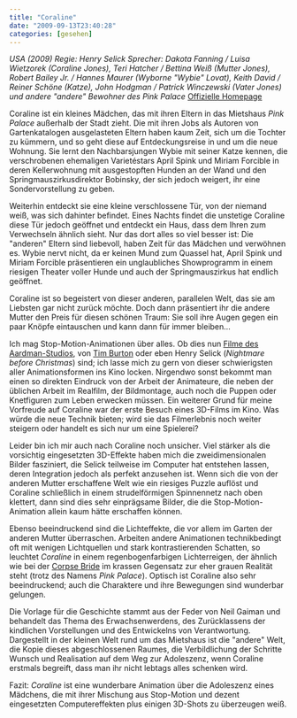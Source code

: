 ```yaml
---
title: "Coraline"
date: "2009-09-13T23:40:28"
categories: [gesehen]
---
```


*USA (2009)
Regie: Henry Selick
Sprecher: Dakota Fanning / Luisa Wietzorek (Coraline Jones), Teri Hatcher / Bettina Weiß (Mutter Jones), Robert Bailey Jr. / Hannes Maurer (Wyborne "Wybie" Lovat), Keith David / Reiner Schöne (Katze), John Hodgman / Patrick Winczewski (Vater Jones) und andere "andere" Bewohner des Pink Palace*
[Offizielle Homepage](http://www.coraline-film.de/)

Coraline ist ein kleines Mädchen, das mit ihren Eltern in das Mietshaus *Pink Palace* außerhalb der Stadt zieht. Die mit ihren Jobs als Autoren von Gartenkatalogen ausgelasteten Eltern haben kaum Zeit, sich um die Tochter zu kümmern, und so geht diese auf Entdeckungsreise in und um die neue Wohnung. Sie lernt den Nachbarsjungen Wybie mit seiner Katze kennen, die verschrobenen ehemaligen Varietéstars April Spink und Miriam Forcible in deren Kellerwohnung mit ausgestopften Hunden an der Wand und den Springmauszirkusdirektor Bobinsky, der sich jedoch weigert, ihr eine Sondervorstellung zu geben.

Weiterhin entdeckt sie eine kleine verschlossene Tür, von der niemand weiß, was sich dahinter befindet. Eines Nachts findet die unstetige Coraline diese Tür jedoch geöffnet und entdeckt ein Haus, dass dem Ihren zum Verwechseln ähnlich sieht. Nur das dort alles so viel besser ist: Die "anderen" Eltern sind liebevoll, haben Zeit für das Mädchen und verwöhnen es. Wybie nervt nicht, da er keinen Mund zum Quassel hat, April Spink und Miriam Forcible präsentieren ein unglaubliches Showprogramm in einem riesigen Theater voller Hunde und auch der Springmauszirkus hat endlich geöffnet.

Coraline ist so begeistert von dieser anderen, parallelen Welt, das sie am Liebsten gar nicht zurück möchte. Doch dann präsentiert ihr die andere Mutter den Preis für diesen schönen Traum: Sie soll ihre Augen gegen ein paar Knöpfe eintauschen und kann dann für immer bleiben...

Ich mag Stop-Motion-Animationen über alles. Ob dies nun [Filme des Aardman-Studios](/2005/10/31/wallace-gromit-auf-der-jagd-nach-dem-riesenkaninchen/), von [Tim Burton](/2005/11/13/corpse-bride-hochzeit-mit-einer-leiche/) oder eben Henry Selick (*Nightmare before Christmas*) sind; ich lasse mich zu gern von dieser schwierigsten aller Animationsformen ins Kino locken. Nirgendwo sonst bekommt man einen so direkten Eindruck von der Arbeit der Animateure, die neben der üblichen Arbeit im Realfilm, der Bildmontage, auch noch die Puppen oder Knetfiguren zum Leben erwecken müssen. Ein weiterer Grund für meine Vorfreude auf Coraline war der erste Besuch eines 3D-Films im Kino. Was würde die neue Technik bieten; wird sie das Filmerlebnis noch weiter steigern oder handelt es sich nur um eine Spielerei?

Leider bin ich mir auch nach Coraline noch unsicher. Viel stärker als die vorsichtig eingesetzten 3D-Effekte haben mich die zweidimensionalen Bilder fasziniert, die Selick teilweise im Computer hat entstehen lassen, deren Integration jedoch als perfekt anzusehen ist. Wenn sich die von der anderen Mutter erschaffene Welt wie ein riesiges Puzzle auflöst und Coraline schließlich in einem strudelförmigen Spinnennetz nach oben klettert, dann sind dies sehr einprägsame Bilder, die die Stop-Motion-Animation allein kaum hätte erschaffen können.

Ebenso beeindruckend sind die Lichteffekte, die vor allem im Garten der anderen Mutter überraschen. Arbeiten andere Animationen technikbedingt oft mit wenigen Lichtquellen und stark kontrastierenden Schatten, so leuchtet *Coraline* in einem regenbogenfarbigen Lichterreigen, der ähnlich wie bei der [Corpse Bride](/2005/11/13/corpse-bride-hochzeit-mit-einer-leiche/) im krassen Gegensatz zur eher grauen Realität steht (trotz des Namens *Pink Palace*). Optisch ist Coraline also sehr beeindruckend; auch die Charaktere und ihre Bewegungen sind wunderbar gelungen.

Die Vorlage für die Geschichte stammt aus der Feder von Neil Gaiman und behandelt das Thema des Erwachsenwerdens, des Zurücklassens der kindlichen Vorstellungen und des Entwickelns von Verantwortung. Dargestellt in der kleinen Welt rund um das Mietshaus ist die "andere" Welt, die Kopie dieses abgeschlossenen Raumes, die Verbildlichung der Schritte Wunsch und Realisation auf dem Weg zur Adoleszenz, wenn Coraline erstmals begreift, dass man ihr nicht lebtags alles schenken wird.

Fazit: *Coraline* ist eine wunderbare Animation über die Adoleszenz eines Mädchens, die mit ihrer Mischung aus Stop-Motion und dezent eingesetzten Computereffekten plus einigen 3D-Shots zu überzeugen weiß.
